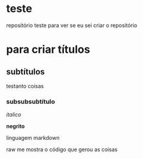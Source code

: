 # teste
repositório teste para ver se eu sei criar o repositório
# para criar títulos
## subtítulos

testanto coisas 

### subsubsubtítulo

*italico*

**negrito**

linguagem markdown

raw me mostra o código que gerou as coisas
